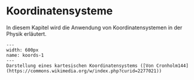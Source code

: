 # Koordinatensysteme 

In diesem Kapitel wird die Anwendung von Koordinatensystemen in der Physik erläutert. 

```{figure} https://upload.wikimedia.org/wikipedia/commons/f/fd/Rectangular_coordinates.svg
---
width: 600px
name: koords-1
---
Darstellung eines kartesischen Koordinatensystems ([Von Cronholm144](https://commons.wikimedia.org/w/index.php?curid=2277021))
 ```

